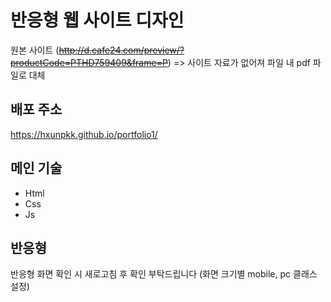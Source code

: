 # 반응형 웹 사이트 디자인
원본 사이트 (~~http://d.cafe24.com/preview/?productCode=PTHD759409&frame=P~~) => 사이트 자료가 없어져 파일 내 pdf 파일로 대체

## 배포 주소
https://hxunpkk.github.io/portfolio1/

## 메인 기술
- Html
- Css  
- Js 

## 반응형
반응형 화면 확인 시 새로고침 후 확인 부탁드립니다 (화면 크기별 mobile, pc 클래스 설정)
